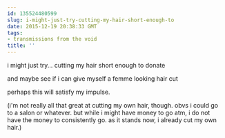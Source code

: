 ```yaml
---
id: 135524480599
slug: i-might-just-try-cutting-my-hair-short-enough-to
date: 2015-12-19 20:38:33 GMT
tags:
- transmissions from the void
title: ''
---
```


i might just try... cutting my hair short enough to donate

and maybe see if i can give myself a femme looking hair cut

perhaps this will satisfy my impulse.

(i'm not really all that great at cutting my own hair, though. obvs i could go to a salon or whatever. but while i might have money to go atm, i do not have the money to consistently go. as it stands now, i already cut my own hair.)